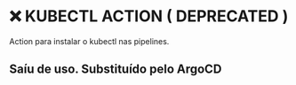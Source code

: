 # :x: KUBECTL ACTION ( DEPRECATED )

Action para instalar o kubectl nas pipelines.

## Saíu de uso. Substituído pelo ArgoCD

